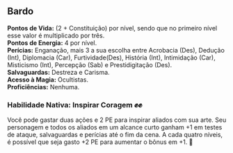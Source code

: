 ## Bardo <a id="bardo"></a>

**Pontos de Vida:** (2 + Constituição) por nível, sendo que no primeiro nível esse valor é multiplicado por três.</br>
**Pontos de Energia:** 4 por nível.</br>
**Perícias:** Enganação, mais 3 a sua escolha entre Acrobacia (Des), Dedução (Int), Diplomacia (Car), Furtividade(Des), História (Int), Intimidação (Car), Misticismo (Int), Percepção (Sab) e Prestidigitação (Des).</br>
**Salvaguardas:** Destreza e Carisma.</br>
**Acesso à Magia:** Ocultistas.</br>
**Proficiências:** Nenhuma.</br>

### Habilidade Nativa: Inspirar Coragem ✊✊
Você pode gastar duas ações e 2 PE para inspirar aliados com sua arte. Seu personagem e todos os aliados em um alcance curto ganham +1 em testes de ataque, salvaguardas e perícias até o fim da cena. A cada quatro níveis, é possível que seja gasto +2 PE para aumentar o bônus em +1. 🧙

